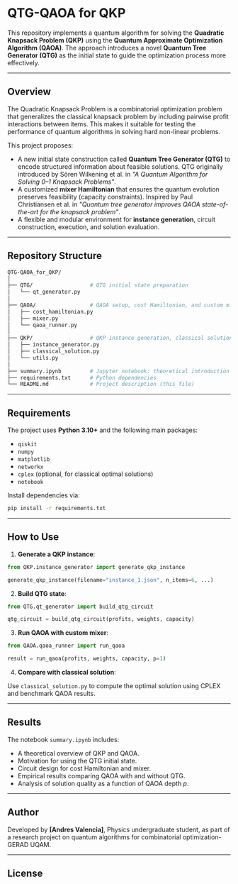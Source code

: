 # QTG-QAOA for QKP

This repository implements a quantum algorithm for solving the **Quadratic Knapsack Problem (QKP)** using the **Quantum Approximate Optimization Algorithm (QAOA)**. The approach introduces a novel **Quantum Tree Generator (QTG)** as the initial state to guide the optimization process more effectively.

---

## Overview

The Quadratic Knapsack Problem is a combinatorial optimization problem that generalizes the classical knapsack problem by including pairwise profit interactions between items. This makes it suitable for testing the performance of quantum algorithms in solving hard non-linear problems.

This project proposes:

* A new initial state construction called **Quantum Tree Generator (QTG)** to encode structured information about feasible solutions. QTG originally introduced by Sören Wilkening et al. in <em>"A Quantum Algorithm for Solving 0–1 Knapsack Problems"</em>.
* A customized **mixer Hamiltonian** that ensures the quantum evolution preserves feasibility (capacity constraints). Inspired by Paul Christiansen et al. in <em>"Quantum tree generator improves QAOA state-of-the-art for the knapsack problem"</em>.
* A flexible and modular environment for **instance generation**, circuit construction, execution, and solution evaluation.

---

## Repository Structure

```bash
QTG-QAOA_for_QKP/
│
├── QTG/                  # QTG initial state preparation
│   └── qt_generator.py
│
├── QAOA/                 # QAOA setup, cost Hamiltonian, and custom mixer
│   ├── cost_hamiltonian.py
│   ├── mixer.py
│   └── qaoa_runner.py
│
├── QKP/                  # QKP instance generation, classical solutions, utilities
│   ├── instance_generator.py
│   ├── classical_solution.py
│   └── utils.py
│
├── summary.ipynb         # Jupyter notebook: theoretical introduction and results
├── requirements.txt      # Python dependencies
└── README.md             # Project description (this file)
```

---

## Requirements

The project uses **Python 3.10+** and the following main packages:

* `qiskit`
* `numpy`
* `matplotlib`
* `networkx`
* `cplex` (optional, for classical optimal solutions)
* `notebook`

Install dependencies via:

```bash
pip install -r requirements.txt
```

---

## How to Use

1. **Generate a QKP instance**:

```python
from QKP.instance_generator import generate_qkp_instance

generate_qkp_instance(filename="instance_1.json", n_items=6, ...)
```

2. **Build QTG state**:

```python
from QTG.qt_generator import build_qtg_circuit

qtg_circuit = build_qtg_circuit(profits, weights, capacity)
```

3. **Run QAOA with custom mixer**:

```python
from QAOA.qaoa_runner import run_qaoa

result = run_qaoa(profits, weights, capacity, p=1)
```

4. **Compare with classical solution**:

Use `classical_solution.py` to compute the optimal solution using CPLEX and benchmark QAOA results.

---

## Results

The notebook `summary.ipynb` includes:

* A theoretical overview of QKP and QAOA.
* Motivation for using the QTG initial state.
* Circuit design for cost Hamiltonian and mixer.
* Empirical results comparing QAOA with and without QTG.
* Analysis of solution quality as a function of QAOA depth $p$.

---

## Author

Developed by **\[Andres Valencia]**, Physics undergraduate student, as part of a research project on quantum algorithms for combinatorial optimization-GERAD UQAM.

---

## License

